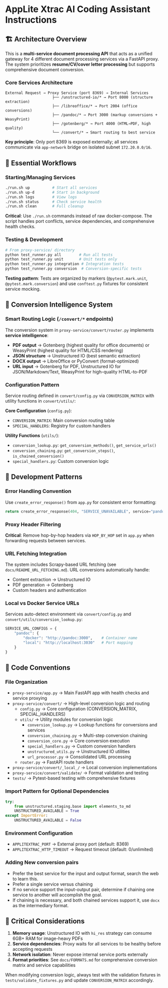 # AppLite Xtrac AI Coding Assistant Instructions

## 🏗️ Architecture Overview

This is a **multi-service document processing API** that acts as a unified gateway for 4 different document processing services via a FastAPI proxy. The system prioritizes **resume/CV/cover letter processing** but supports comprehensive document conversion.

### Core Services Architecture
```
External Request → Proxy Service (port 8369) → Internal Services
                     ├── /unstructured-io/* → Port 8000 (structure extraction)
                     ├── /libreoffice/* → Port 2004 (office conversions)  
                     ├── /pandoc/* → Port 3000 (markup conversions + WeasyPrint)
                     ├── /gotenberg/* → Port 4000 (HTML→PDF, high quality)
                     └── /convert/* → Smart routing to best service
```

**Key principle**: Only port 8369 is exposed externally; all services communicate via `app-network` bridge on isolated subnet `172.20.0.0/16`.

## 🚀 Essential Workflows

### Starting/Managing Services
```bash
./run.sh up          # Start all services  
./run.sh up-d        # Start in background
./run.sh logs        # View logs
./run.sh status      # Check service health
./run.sh clean       # Full cleanup
```

**Critical**: Use `./run.sh` commands instead of raw docker-compose. The script handles port conflicts, service dependencies, and comprehensive health checks.

### Testing & Development
```bash
# From proxy-service/ directory
python test_runner.py all        # Run all tests
python test_runner.py unit       # Unit tests only
python test_runner.py integration # Integration tests
python test_runner.py conversion  # Conversion-specific tests
```

**Testing pattern**: Tests are organized by markers (`@pytest.mark.unit`, `@pytest.mark.conversion`) and use `conftest.py` fixtures for consistent service mocking.

## 🎯 Conversion Intelligence System

### Smart Routing Logic (`/convert/*` endpoints)
The conversion system in `proxy-service/convert/router.py` implements **service intelligence**:

- **PDF output** → Gotenberg (highest quality for office documents) or WeasyPrint (highest quality for HTML/CSS rendering)
- **JSON structure** → Unstructured IO (best semantic extraction) 
- **DOCX output** → LibreOffice or PyConvert (format-optimized)
- **URL input** → Gotenberg for PDF, Unstructured IO for JSON/Markdown/Text, WeasyPrint for high-quality HTML-to-PDF

### Configuration Pattern
Service routing defined in `convert/config.py` via `CONVERSION_MATRIX` with utility functions in `convert/utils/`:

**Core Configuration** (`config.py`):
- `CONVERSION_MATRIX`: Main conversion routing table
- `SPECIAL_HANDLERS`: Registry for custom handlers

**Utility Functions** (`utils/`):
- `conversion_lookup.py`: `get_conversion_methods()`, `get_service_urls()`
- `conversion_chaining.py`: `get_conversion_steps()`, `is_chained_conversion()`
- `special_handlers.py`: Custom conversion logic

## 🔧 Development Patterns

### Error Handling Convention
Use `create_error_response()` from `app.py` for consistent error formatting:
```python
return create_error_response(404, "SERVICE_UNAVAILABLE", service="pandoc")
```

### Proxy Header Filtering
**Critical**: Remove hop-by-hop headers via `HOP_BY_HOP` set in `app.py` when forwarding requests between services.

### URL Fetching Integration
The system includes Scrapy-based URL fetching (see `docs/README_URL_FETCHING.md`). URL conversions automatically handle:
- Content extraction → Unstructured IO
- PDF generation → Gotenberg
- Custom headers and authentication

### Local vs Docker Service URLs
Services auto-detect environment via `convert/config.py` and `convert/utils/conversion_lookup.py`:
```python
SERVICE_URL_CONFIGS = {
    "pandoc": {
        "docker": "http://pandoc:3000",    # Container name
        "local": "http://localhost:3030"   # Port mapping
    }
}
```

## 📝 Code Conventions

### File Organization
- `proxy-service/app.py` → Main FastAPI app with health checks and service proxying
- `proxy-service/convert/` → High-level conversion logic and routing
  - `config.py` → Core configuration (CONVERSION_MATRIX, SPECIAL_HANDLERS)
  - `utils/` → Utility modules for conversion logic
    - `conversion_lookup.py` → Lookup functions for conversions and services
    - `conversion_chaining.py` → Multi-step conversion chaining
    - `conversion_core.py` → Core conversion execution
    - `special_handlers.py` → Custom conversion handlers
    - `unstructured_utils.py` → Unstructured IO utilities
    - `url_processor.py` → Consolidated URL processing
  - `router.py` → FastAPI route handlers
- `proxy-service/convert/_local_/` → Local conversion implementations
- `proxy-service/convert/validate/` → Format validation and testing
- `tests/` → Pytest-based testing with comprehensive fixtures

### Import Pattern for Optional Dependencies
```python
try:
    from unstructured.staging.base import elements_to_md
    UNSTRUCTURED_AVAILABLE = True
except ImportError:
    UNSTRUCTURED_AVAILABLE = False
```

### Environment Configuration
- `APPLITEXTRAC_PORT` → External proxy port (default: 8369)
- `APPLITEXTRAC_HTTP_TIMEOUT` → Request timeout (default: 0/unlimited)

### Adding New conversion pairs
- Prefer the best service for the input and output format, search the web to learn this.
- Prefer a single service versus chaining
- If no service support the input-output pair, determine if chaining one service to another will accomplish the goal.
- If chaining is necessary, and both chained services support it, use `docx` as the intermediary format.

## 🚨 Critical Considerations

1. **Memory usage**: Unstructured IO with `hi_res` strategy can consume 6GB+ RAM for image-heavy PDFs
2. **Service dependencies**: Proxy waits for all services to be healthy before accepting requests  
3. **Network isolation**: Never expose internal service ports externally
4. **Format priorities**: See `docs/FORMATS.md` for comprehensive conversion matrix and service capabilities

When modifying conversion logic, always test with the validation fixtures in `tests/validate_fixtures.py` and update `CONVERSION_MATRIX` accordingly.
